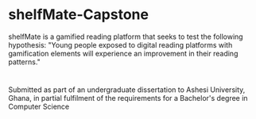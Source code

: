 # shelfMate-Capstone
shelfMate is a gamified reading platform that seeks to test the following hypothesis: "Young people exposed to digital reading platforms with gamification elements will experience an improvement in their reading patterns."
#
Submitted as part of an undergraduate dissertation to Ashesi University, Ghana, in partial fulfilment of the requirements for a Bachelor's degree in Computer Science
